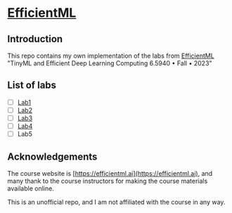 # [EfficientML](https://efficientml.ai)

## Introduction

This repo contains my own implementation of the labs from [EfficientML](https://efficientml.ai) "TinyML and Efficient Deep Learning Computing 6.5940 • Fall • 2023"

## List of labs

- [ ] [Lab1](Lab1.ipynb)
- [ ] [Lab2](Lab1.ipynb)
- [ ] [Lab3](Lab1.ipynb)
- [ ] [Lab4](Lab1.ipynb)
- [ ] Lab5

## Acknowledgements

The course website is [https://efficientml.ai](https://efficientml.ai), and many thank to the course instructors for making the course materials available online.

This is an unofficial repo, and I am not affiliated with the course in any way.
